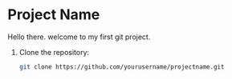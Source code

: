 # Project Name

Hello there. welcome to my first git project.

1. Clone the repository:
   ```bash
   git clone https://github.com/yourusername/projectname.git
